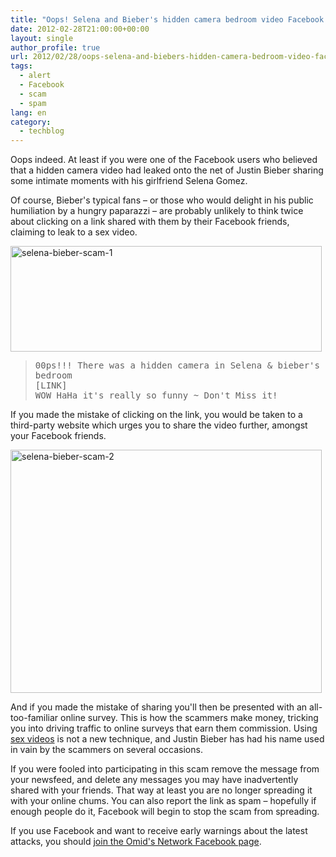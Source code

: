 ```yaml
---
title: "Oops! Selena and Bieber's hidden camera bedroom video Facebook scam"
date: 2012-02-28T21:00:00+00:00
layout: single
author_profile: true
url: 2012/02/28/oops-selena-and-biebers-hidden-camera-bedroom-video-facebook-scam/
tags:
  - alert
  - Facebook
  - scam
  - spam
lang: en
category: 
  - techblog
---
```

Oops indeed. At least if you were one of the Facebook users who believed that a hidden camera video had leaked onto the net of Justin Bieber sharing some intimate moments with his girlfriend Selena Gomez. 

Of course, Bieber's typical fans – or those who would delight in his public humiliation by a hungry paparazzi – are probably unlikely to think twice about clicking on a link shared with them by their Facebook friends, claiming to leak to a sex video. 

[<img title="selena-bieber-scam-1" border="0" alt="selena-bieber-scam-1" src="http://lh6.ggpht.com/-OGEcjId9_mo/T0042QMzgKI/AAAAAAAAE_Y/U9DrpmyiM_Q/selena-bieber-scam-1_thumb%25255B2%25255D.jpg?imgmax=800" width="498" height="169" />](http://lh3.ggpht.com/-ZTQVHBFakFU/T004WQDIurI/AAAAAAAAE_Q/CnZ1AxvgxCY/s1600-h/selena-bieber-scam-1%25255B4%25255D.jpg) 

> <tt>00ps!!! There was a hidden camera in Selena & bieber's bedroom</tt>  
> <tt>[LINK]</tt>  
> <tt>WOW HaHa it's really so funny ~ Don't Miss it!</tt>

If you made the mistake of clicking on the link, you would be taken to a third-party website which urges you to share the video further, amongst your Facebook friends. 

[<img title="selena-bieber-scam-2" border="0" alt="selena-bieber-scam-2" src="http://lh4.ggpht.com/-fHzHBThLGTU/T005WgzscMI/AAAAAAAAE_o/DTX3VhEuuX4/selena-bieber-scam-2_thumb%25255B2%25255D.jpg?imgmax=800" width="498" height="389" />](http://lh4.ggpht.com/-CXjur13r9OM/T005HsW4VgI/AAAAAAAAE_g/swspnIchYqY/s1600-h/selena-bieber-scam-2%25255B4%25255D.jpg) 

And if you made the mistake of sharing you'll then be presented with an all-too-familiar online survey. This is how the scammers make money, tricking you into driving traffic to online surveys that earn them commission. Using <a href="/2012/02/ex-girlfriend-sex-videos-browser.html" target="_blank">sex videos</a> is not a new technique, and Justin Bieber has had his name used in vain by the scammers on several occasions. 

If you were fooled into participating in this scam remove the message from your newsfeed, and delete any messages you may have inadvertently shared with your friends. That way at least you are no longer spreading it with your online chums. You can also report the link as spam – hopefully if enough people do it, Facebook will begin to stop the scam from spreading. 

If you use Facebook and want to receive early warnings about the latest attacks, you should <a href="https://www.facebook.com/omidsnetwork/" target="_blank">join the Omid's Network Facebook page</a>.